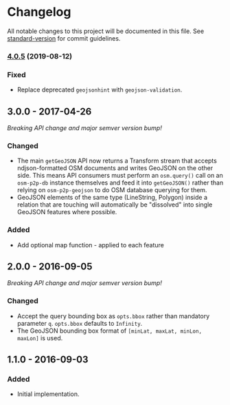 # Changelog

All notable changes to this project will be documented in this file. See [standard-version](https://github.com/conventional-changelog/standard-version) for commit guidelines.

### [4.0.5](https://github.com/digidem/osm-p2p-geojson/compare/v4.0.2...v4.0.5) (2019-08-12)

### Fixed
- Replace deprecated `geojsonhint` with `geojson-validation`.

## 3.0.0 - 2017-04-26
*Breaking API change and major semver version bump!*
### Changed
- The main `getGeoJSON` API now returns a Transform stream that accepts
  ndjson-formatted OSM documents and writes GeoJSON on the other side. This
  means API consumers must perform an `osm.query()` call on an `osm-p2p-db`
  instance themselves and feed it into `getGeoJSON()` rather than relying on
  `osm-p2p-geojson` to do OSM database querying for them.
- GeoJSON elements of the same type (LineString, Polygon) inside a relation that
  are touching will automatically be "dissolved" into single GeoJSON features
  where possible.
### Added
- Add optional map function - applied to each feature

## 2.0.0 - 2016-09-05
*Breaking API change and major semver version bump!*
### Changed
- Accept the query bounding box as `opts.bbox` rather than mandatory parameter
  `q`. `opts.bbox` defaults to `Infinity`.
- The GeoJSON bounding box format of `[minLat, maxLat, minLon, maxLon]` is used.

## 1.1.0 - 2016-09-03
### Added
- Initial implementation.
